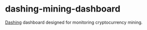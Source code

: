dashing-mining-dashboard
====================

[Dashing](https://github.com/Shopify/dashing) dashboard designed for monitoring cryptocurrency mining.
